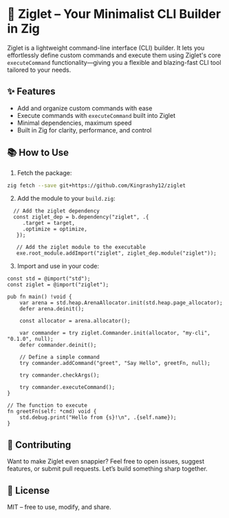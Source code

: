 # 🐣 Ziglet – Your Minimalist CLI Builder in Zig

Ziglet is a lightweight command-line interface (CLI) builder. It lets you effortlessly define custom commands and execute them using Ziglet's core `executeCommand` functionality—giving you a flexible and blazing-fast CLI tool tailored to your needs.

## ✨ Features

- Add and organize custom commands with ease
- Execute commands with `executeCommand` built into Ziglet
- Minimal dependencies, maximum speed
- Built in Zig for clarity, performance, and control

## 📚 How to Use

1. Fetch the package:

```bash
zig fetch --save git+https://github.com/Kingrashy12/ziglet
```

2. Add the module to your `build.zig`:

```zig
  // Add the ziglet dependency
  const ziglet_dep = b.dependency("ziglet", .{
     .target = target,
     .optimize = optimize,
   });

   // Add the ziglet module to the executable
   exe.root_module.addImport("ziglet", ziglet_dep.module("ziglet"));
```

3. Import and use in your code:

```zig
const std = @import("std");
const ziglet = @import("ziglet");

pub fn main() !void {
    var arena = std.heap.ArenaAllocator.init(std.heap.page_allocator);
    defer arena.deinit();

    const allocator = arena.allocator();

    var commander = try ziglet.Commander.init(allocator, "my-cli", "0.1.0", null);
    defer commander.deinit();

    // Define a simple command
    try commander.addCommand("greet", "Say Hello", greetFn, null);

    try commander.checkArgs();

    try commander.executeCommand();
}

// The function to execute
fn greetFn(self: *cmd) void {
    std.debug.print("Hello from {s}!\n", .{self.name});
}
```

## 🤝 Contributing

Want to make Ziglet even snappier? Feel free to open issues, suggest features, or submit pull requests. Let’s build something sharp together.

## 📄 License

MIT – free to use, modify, and share.
